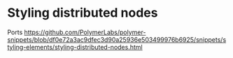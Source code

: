 # Styling distributed nodes

Ports https://github.com/PolymerLabs/polymer-snippets/blob/df0e72a3ac9dfec3d90a25936e503499976b6925/snippets/styling-elements/styling-distributed-nodes.html